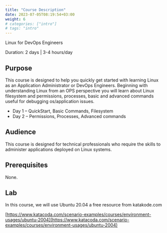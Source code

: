 ```yaml
---
title: "Course Description"
date: 2023-07-05T08:19:54+03:00
weight: 6
# categories: ["intro"]
# tags: "intro"
---
```


Linux for DevOps Engineers

Duration: 2 days \| 3-4 hours/day

## Purpose

This course is designed to help you quickly get started with learning Linux as an Application Administrator or DevOps Engineers. Beginning with understanding Linux from an OPS perspective you will learn about Linux filesystem and permissions, processes, basic and advanced commands useful for debugging os/application issues.

* Day 1 – QuickStart, Basic Commands, Filesystem
* Day 2 – Permissions, Processes, Advanced commands

## Audience

This course is designed for technical professionals who require the skills to administer applications deployed on Linux systems.

## Prerequisites

None.

## Lab

In this course, we will use Ubuntu 20.04 a free resource from katakode.com

[https://www.katacoda.com/scenario-examples/courses/environment-usages/ubuntu-2004](https://www.katacoda.com/scenario-examples/courses/environment-usages/ubuntu-2004)
